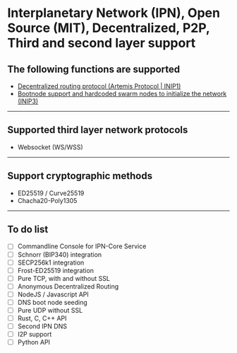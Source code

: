 # Interplanetary Network (IPN), Open Source (MIT), Decentralized, P2P, Third and second layer support

## The following functions are supported
- [Decentralized routing protocol (Artemis Protocol | INIP1)](https://github.com/user/repo/blob/branch/other_file.md)
- [Bootnode support and hardcoded swarm nodes to initialize the network (INIP3)](https://github.com/user/repo/blob/branch/other_file.md)
---


## Supported third layer network protocols
- Websocket (WS/WSS)
---


## Support cryptographic methods
- ED25519 / Curve25519
- Chacha20-Poly1305
---


## To do list
- [ ] Commandline Console for IPN-Core Service
- [ ] Schnorr (BIP340) integration
- [ ] SECP256k1 integration
- [ ] Frost-ED25519 integration
- [ ] Pure TCP, with and without SSL
- [ ] Anonymous Decentralized Routing
- [ ] NodeJS / Javascript API
- [ ] DNS boot node seeding
- [ ] Pure UDP without SSL
- [ ] Rust, C, C++ API
- [ ] Second IPN DNS
- [ ] I2P support
- [ ] Python API
